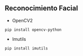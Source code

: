 ## Reconocimiento Facial

-    OpenCV2

```
pip install opencv-python
```

- Imutils

```
pip install imutils
```
